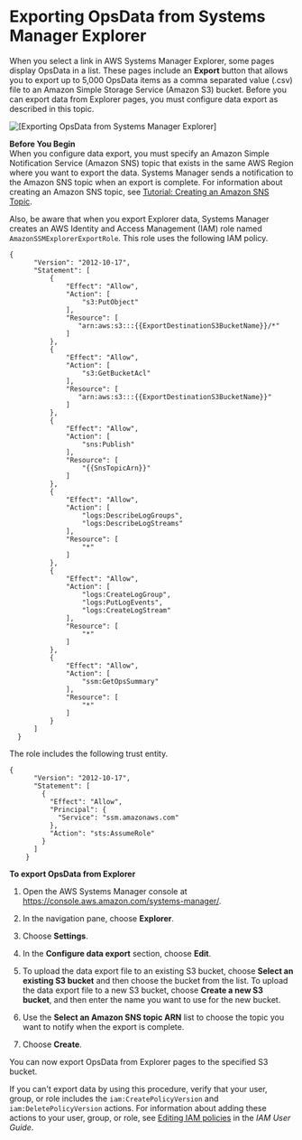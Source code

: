 # Exporting OpsData from Systems Manager Explorer<a name="Explorer-exporting-OpsData"></a>

When you select a link in AWS Systems Manager Explorer, some pages display OpsData in a list\. These pages include an **Export** button that allows you to export up to 5,000 OpsData items as a comma separated value \(\.csv\) file to an Amazon Simple Storage Service \(Amazon S3\) bucket\. Before you can export data from Explorer pages, you must configure data export as described in this topic\.

![\[Exporting OpsData from Systems Manager Explorer\]](http://docs.aws.amazon.com/systems-manager/latest/userguide/images/explorer-data-export.png)

**Before You Begin**  
When you configure data export, you must specify an Amazon Simple Notification Service \(Amazon SNS\) topic that exists in the same AWS Region where you want to export the data\. Systems Manager sends a notification to the Amazon SNS topic when an export is complete\. For information about creating an Amazon SNS topic, see [Tutorial: Creating an Amazon SNS Topic](https://docs.aws.amazon.com/sns/latest/dg/sns-tutorial-create-topic.html)\.

Also, be aware that when you export Explorer data, Systems Manager creates an AWS Identity and Access Management \(IAM\) role named `AmazonSSMExplorerExportRole`\. This role uses the following IAM policy\.

```
{
      "Version": "2012-10-17",
      "Statement": [
          {
              "Effect": "Allow",
              "Action": [
                  "s3:PutObject"
              ],
              "Resource": [
                 "arn:aws:s3:::{{ExportDestinationS3BucketName}}/*"
              ]
          },
          {
              "Effect": "Allow",
              "Action": [
                  "s3:GetBucketAcl"
              ],
              "Resource": [
                 "arn:aws:s3:::{{ExportDestinationS3BucketName}}"
              ]
          },
          {
              "Effect": "Allow",
              "Action": [
                  "sns:Publish"
              ],
              "Resource": [
                  "{{SnsTopicArn}}"
              ]
          },
          {
              "Effect": "Allow",
              "Action": [
                  "logs:DescribeLogGroups",
                  "logs:DescribeLogStreams"
              ],
              "Resource": [
                  "*"
              ]
          },
          {
              "Effect": "Allow",
              "Action": [
                  "logs:CreateLogGroup",
                  "logs:PutLogEvents",
                  "logs:CreateLogStream"
              ],
              "Resource": [
                  "*"
              ]
          },
          {
              "Effect": "Allow",
              "Action": [
                  "ssm:GetOpsSummary"
              ],
              "Resource": [
                  "*"
              ]
          }
      ]
  }
```

The role includes the following trust entity\.

```
{
      "Version": "2012-10-17",
      "Statement": [
        {
          "Effect": "Allow",
          "Principal": {
            "Service": "ssm.amazonaws.com"
          },
          "Action": "sts:AssumeRole"
        }
      ]
    }
```

**To export OpsData from Explorer**

1. Open the AWS Systems Manager console at [https://console\.aws\.amazon\.com/systems\-manager/](https://console.aws.amazon.com/systems-manager/)\.

1. In the navigation pane, choose **Explorer**\.

1. Choose **Settings**\.

1. In the **Configure data export** section, choose **Edit**\.

1. To upload the data export file to an existing S3 bucket, choose **Select an existing S3 bucket** and then choose the bucket from the list\. To upload the data export file to a new S3 bucket, choose **Create a new S3 bucket**, and then enter the name you want to use for the new bucket\.

1. Use the **Select an Amazon SNS topic ARN** list to choose the topic you want to notify when the export is complete\.

1. Choose **Create**\.

You can now export OpsData from Explorer pages to the specified S3 bucket\.

If you can't export data by using this procedure, verify that your user, group, or role includes the `iam:CreatePolicyVersion` and `iam:DeletePolicyVersion` actions\. For information about adding these actions to your user, group, or role, see [Editing IAM policies](https://docs.aws.amazon.com/IAM/latest/UserGuide/access_policies_manage-edit.html) in the *IAM User Guide*\.